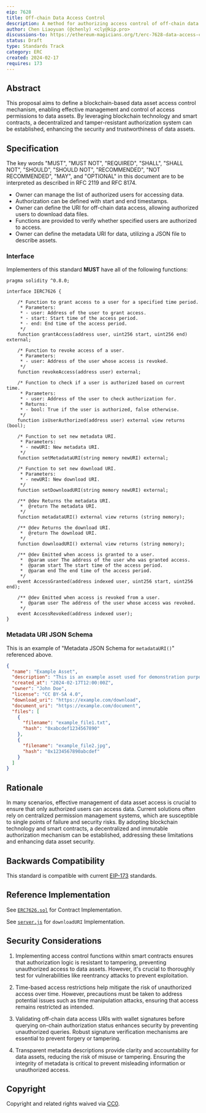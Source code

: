 ```yaml
---
eip: 7628
title: Off-chain Data Access Control
description: A method for authorizing access control of off-chain data.
author: Chen Liaoyuan (@chenly) <cly@kip.pro>
discussions-to: https://ethereum-magicians.org/t/erc-7628-data-access-control/18744
status: Draft
type: Standards Track
category: ERC
created: 2024-02-17
requires: 173
---
```


## Abstract

This proposal aims to define a blockchain-based data asset access control mechanism, enabling effective management and control of access permissions to data assets. By leveraging blockchain technology and smart contracts, a decentralized and tamper-resistant authorization system can be established, enhancing the security and trustworthiness of data assets.

## Specification

The key words "MUST", "MUST NOT", "REQUIRED", "SHALL", "SHALL NOT", "SHOULD", "SHOULD NOT", "RECOMMENDED", "NOT RECOMMENDED", "MAY", and "OPTIONAL" in this document are to be interpreted as described in RFC 2119 and RFC 8174.

- Owner can manage the list of authorized users for accessing data.
- Authorization can be defined with start and end timestamps.
- Owner can define the URI for off-chain data access, allowing authorized users to download data files.
- Functions are provided to verify whether specified users are authorized to access.
- Owner can define the metadata URI for data, utilizing a JSON file to describe assets.

### Interface
Implementers of this standard **MUST** have all of the following functions:

```solidity
pragma solidity ^0.8.0;

interface IERC7626 {

    /* Function to grant access to a user for a specified time period.
     * Parameters:
     * - user: Address of the user to grant access.
     * - start: Start time of the access period.
     * - end: End time of the access period.
     */
    function grantAccess(address user, uint256 start, uint256 end) external;

    /* Function to revoke access of a user.
     * Parameters:
     * - user: Address of the user whose access is revoked.
     */
    function revokeAccess(address user) external;

    /* Function to check if a user is authorized based on current time.
     * Parameters:
     * - user: Address of the user to check authorization for.
     * Returns:
     * - bool: True if the user is authorized, false otherwise.
     */
    function isUserAuthorized(address user) external view returns (bool);

    /* Function to set new metadata URI.
     * Parameters:
     * - newURI: New metadata URI.
     */
    function setMetadataURI(string memory newURI) external;

    /* Function to set new download URI.
     * Parameters:
     * - newURI: New download URI.
     */
    function setDownloadURI(string memory newURI) external;

    /** @dev Returns the metadata URI.
     *  @return The metadata URI.
     */
    function metadataURI() external view returns (string memory);

    /** @dev Returns the download URI.
     *  @return The download URI.
     */
    function downloadURI() external view returns (string memory);

    /** @dev Emitted when access is granted to a user.
     *  @param user The address of the user who was granted access.
     *  @param start The start time of the access period.
     *  @param end The end time of the access period.
     */
    event AccessGranted(address indexed user, uint256 start, uint256 end);

    /** @dev Emitted when access is revoked from a user.
     *  @param user The address of the user whose access was revoked.
     */
    event AccessRevoked(address indexed user);
}
```
### Metadata URI JSON Schema

This is an example of  "Metadata JSON Schema for `metadataURI()`" referenced above.

```json
{
  "name": "Example Asset",
  "description": "This is an example asset used for demonstration purposes.",
  "created_at": "2024-02-17T12:00:00Z",
  "owner": "John Doe",
  "license": "CC BY-SA 4.0",
  "download_uri": "https://example.com/download",
  "document_uri": "https://example.com/document",
  "files": [
    {
      "filename": "example_file1.txt",
      "hash": "0xabcdef1234567890"
    },
    {
      "filename": "example_file2.jpg",
      "hash": "0x1234567890abcdef"
    }
  ]
}
```

## Rationale

In many scenarios, effective management of data asset access is crucial to ensure that only authorized users can access data. Current solutions often rely on centralized permission management systems, which are susceptible to single points of failure and security risks. By adopting blockchain technology and smart contracts, a decentralized and immutable authorization mechanism can be established, addressing these limitations and enhancing data asset security.

## Backwards Compatibility

This standard is compatible with current [EIP-173](./eip-173.md) standards.

## Reference Implementation

See [`ERC7626.sol`](../assets/eip-7626/contracts/ERC7626.sol) for Contract Implementation.

See [`server.js`](../assets/eip-7626/server.js) for `downloadURI` Implementation.

## Security Considerations

1. Implementing access control functions within smart contracts ensures that authorization logic is resistant to tampering, preventing unauthorized access to data assets. However, it's crucial to thoroughly test for vulnerabilities like reentrancy attacks to prevent exploitation.

2. Time-based access restrictions help mitigate the risk of unauthorized access over time. However, precautions must be taken to address potential issues such as time manipulation attacks, ensuring that access remains restricted as intended.

3. Validating off-chain data access URIs with wallet signatures before querying on-chain authorization status enhances security by preventing unauthorized queries. Robust signature verification mechanisms are essential to prevent forgery or tampering.

4. Transparent metadata descriptions provide clarity and accountability for data assets, reducing the risk of misuse or tampering. Ensuring the integrity of metadata is critical to prevent misleading information or unauthorized access.

## Copyright

Copyright and related rights waived via [CC0](../LICENSE.md).
